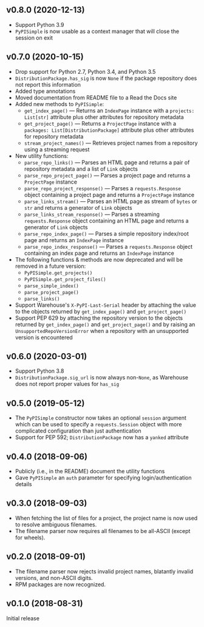 v0.8.0 (2020-12-13)
-------------------
- Support Python 3.9
- `PyPISimple` is now usable as a context manager that will close the session
  on exit

v0.7.0 (2020-10-15)
-------------------
- Drop support for Python 2.7, Python 3.4, and Python 3.5
- `DistributionPackage.has_sig` is now `None` if the package repository does
  not report this information
- Added type annotations
- Moved documentation from README file to a Read the Docs site
- Added new methods to `PyPISimple`:
    - `get_index_page()` — Returns an `IndexPage` instance with a `projects:
      List[str]` attribute plus other attributes for repository metadata
    - `get_project_page()` — Returns a `ProjectPage` instance with a `packages:
      List[DistributionPackage]` attribute plus other attributes for repository
      metadata
    - `stream_project_names()` — Retrieves project names from a repository
      using a streaming request
- New utility functions:
    - `parse_repo_links()` — Parses an HTML page and returns a pair of
      repository metadata and a list of `Link` objects
    - `parse_repo_project_page()` — Parses a project page and returns a
      `ProjectPage` instance
    - `parse_repo_project_response()` — Parses a `requests.Response` object
      containing a project page and returns a `ProjectPage` instance
    - `parse_links_stream()` — Parses an HTML page as stream of `bytes` or
      `str` and returns a generator of `Link` objects
    - `parse_links_stream_response()` — Parses a streaming `requests.Response`
      object containing an HTML page and returns a generator of `Link` objects
    - `parse_repo_index_page()` — Parses a simple repository index/root page
      and returns an `IndexPage` instance
    - `parse_repo_index_response()` — Parses a `requests.Response` object
      containing an index page and returns an `IndexPage` instance
- The following functions & methods are now deprecated and will be removed in a
  future version:
    - `PyPISimple.get_projects()`
    - `PyPISimple.get_project_files()`
    - `parse_simple_index()`
    - `parse_project_page()`
    - `parse_links()`
- Support Warehouse's ``X-PyPI-Last-Serial`` header by attaching the value to
  the objects returned by `get_index_page()` and `get_project_page()`
- Support PEP 629 by attaching the repository version to the objects returned
  by `get_index_page()` and `get_project_page()` and by raising an
  `UnsupportedRepoVersionError` when a repository with an unsupported version
  is encountered

v0.6.0 (2020-03-01)
-------------------
- Support Python 3.8
- `DistributionPackage.sig_url` is now always non-`None`, as Warehouse does not
  report proper values for `has_sig`

v0.5.0 (2019-05-12)
-------------------
- The `PyPISimple` constructor now takes an optional `session` argument which
  can be used to specify a `requests.Session` object with more complicated
  configuration than just authentication
- Support for PEP 592; `DistributionPackage` now has a `yanked` attribute

v0.4.0 (2018-09-06)
-------------------
- Publicly (i.e., in the README) document the utility functions
- Gave `PyPISimple` an `auth` parameter for specifying login/authentication
  details

v0.3.0 (2018-09-03)
-------------------
- When fetching the list of files for a project, the project name is now used
  to resolve ambiguous filenames.
- The filename parser now requires all filenames to be all-ASCII (except for
  wheels).

v0.2.0 (2018-09-01)
-------------------
- The filename parser now rejects invalid project names, blatantly invalid
  versions, and non-ASCII digits.
- RPM packages are now recognized.

v0.1.0 (2018-08-31)
-------------------
Initial release
